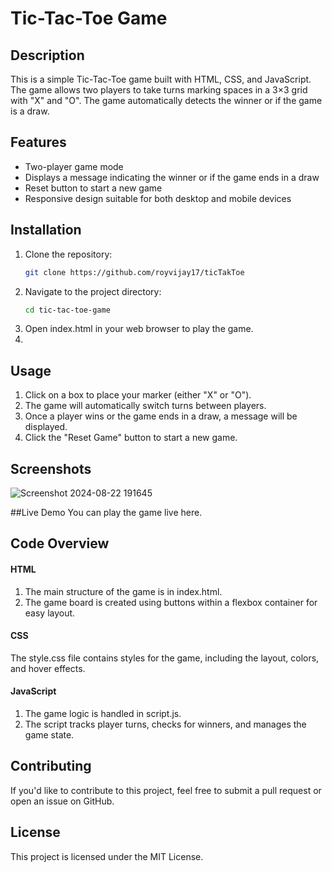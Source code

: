 # Tic-Tac-Toe Game

## Description

This is a simple Tic-Tac-Toe game built with HTML, CSS, and JavaScript. The game allows two players to take turns marking spaces in a 3×3 grid with "X" and "O". The game automatically detects the winner or if the game is a draw.

## Features

- Two-player game mode
- Displays a message indicating the winner or if the game ends in a draw
- Reset button to start a new game
- Responsive design suitable for both desktop and mobile devices

## Installation

1. Clone the repository:
   ```bash
   git clone https://github.com/royvijay17/ticTakToe
2. Navigate to the project directory:
   ```bash
   cd tic-tac-toe-game
3. Open index.html in your web browser to play the game.
4. 
## Usage
1. Click on a box to place your marker (either "X" or "O").
2. The game will automatically switch turns between players.
3. Once a player wins or the game ends in a draw, a message will be displayed.
4. Click the "Reset Game" button to start a new game.
   
## Screenshots

![Screenshot 2024-08-22 191645](https://github.com/user-attachments/assets/876ffc2e-14cc-412b-acd5-07ce624cfb24)


##Live Demo
You can play the game live here.



## Code Overview

#### HTML
1. The main structure of the game is in index.html.
2. The game board is created using buttons within a flexbox container for easy layout.

#### CSS
The style.css file contains styles for the game, including the layout, colors, and hover effects.

#### JavaScript
1. The game logic is handled in script.js.
2. The script tracks player turns, checks for winners, and manages the game state.
   
## Contributing
If you'd like to contribute to this project, feel free to submit a pull request or open an issue on GitHub.

## License
This project is licensed under the MIT License.
